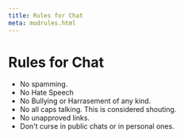 ```yaml
---
title: Rules for Chat
meta: modrules.html
---
```

# Rules for Chat
* No spamming.
* No Hate Speech
* No Bullying or Harrasement of any kind.
* No all caps talking. This is considered shouting.
* No unapproved links.
* Don't curse in public chats or in personal ones.
